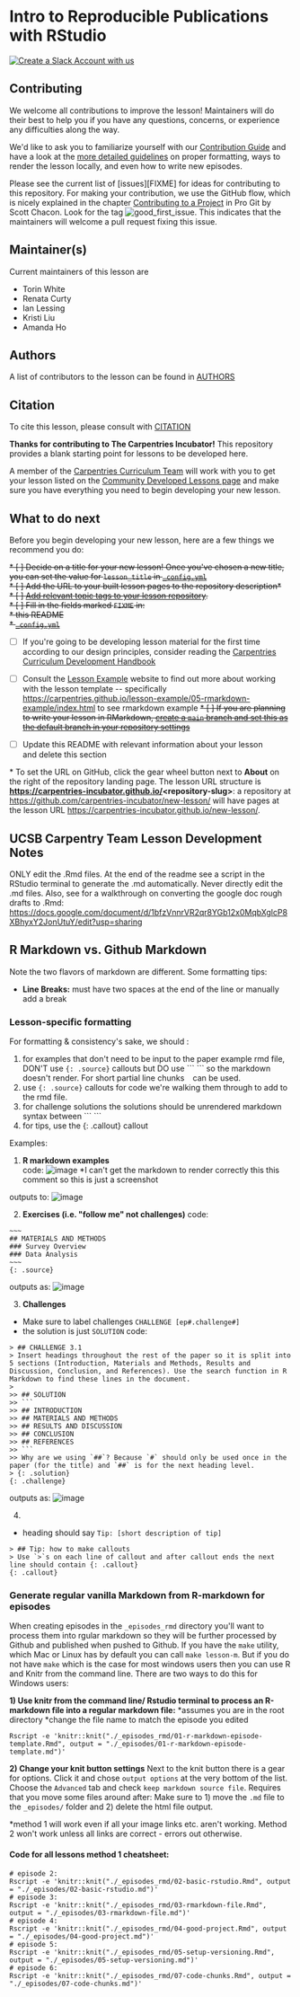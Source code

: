 # Intro to Reproducible Publications with RStudio

[![Create a Slack Account with us](https://img.shields.io/badge/Create_Slack_Account-The_Carpentries-071159.svg)](https://swc-slack-invite.herokuapp.com/)

## Contributing

We welcome all contributions to improve the lesson! Maintainers will do their best to help you if you have any
questions, concerns, or experience any difficulties along the way.

We'd like to ask you to familiarize yourself with our [Contribution Guide](CONTRIBUTING.md) and have a look at
the [more detailed guidelines][lesson-example] on proper formatting, ways to render the lesson locally, and even
how to write new episodes.

Please see the current list of [issues][FIXME] for ideas for contributing to this
repository. For making your contribution, we use the GitHub flow, which is
nicely explained in the chapter [Contributing to a Project](http://git-scm.com/book/en/v2/GitHub-Contributing-to-a-Project) in Pro Git
by Scott Chacon.
Look for the tag ![good_first_issue](https://img.shields.io/badge/-good%20first%20issue-gold.svg). This indicates that the maintainers will welcome a pull request fixing this issue.


## Maintainer(s)

Current maintainers of this lesson are

* Torin White
* Renata Curty
* Ian Lessing
* Kristi Liu
* Amanda Ho


## Authors

A list of contributors to the lesson can be found in [AUTHORS](AUTHORS)

## Citation

To cite this lesson, please consult with [CITATION](CITATION)

[cdh]: https://cdh.carpentries.org
[cdh-topic-tags]: https://cdh.carpentries.org/the-carpentries-incubator.html#topic-tags
[change-default-branch]: https://docs.github.com/en/github/administering-a-repository/changing-the-default-branch
[community-lessons]: https://carpentries.org/community-lessons
[lesson-example]: https://carpentries.github.io/lesson-example

**Thanks for contributing to The Carpentries Incubator!**
This repository provides a blank starting point for lessons to be developed here.

A member of the [Carpentries Curriculum Team](https://carpentries.org/team/)
will work with you to get your lesson listed on the
[Community Developed Lessons page][community-lessons]
and make sure you have everything you need to begin developing your new lesson.

## What to do next

Before you begin developing your new lesson,
here are a few things we recommend you do:

~~* [ ] Decide on a title for your new lesson!
  Once you've chosen a new title, you can set the value for `lesson_title`
  in [`_config.yml`](_config.yml)~~  
~~* [ ] Add the URL to your built lesson pages to the repository description\*~~  
~~* [ ] [Add relevant topic tags to your lesson repository][cdh-topic-tags].~~  
~~* [ ] Fill in the fields marked `FIXME` in:~~  
  ~~* this README~~  
  ~~* [`_config.yml`](_config.yml)~~   
* [ ] If you're going to be developing lesson material for the first time
  according to our design principles,
  consider reading the [Carpentries Curriculum Development Handbook][cdh]
* [ ] Consult the [Lesson Example][lesson-example] website to find out more about
  working with the lesson template  -- specifically https://carpentries.github.io/lesson-example/05-rmarkdown-example/index.html 
  to see rmarkdown example
~~* [ ] If you are planning to write your lesson in RMarkdown,
  [create a `main` branch and set this as the default branch in your repository settings][change-default-branch]~~  
* [ ] Update this README with relevant information about your lesson  
  and delete this section


\* To set the URL on GitHub, click the gear wheel button next to **About**
on the right of the repository landing page.
The lesson URL structure is **https://carpentries-incubator.github.io/<repository-slug\>**:
a repository at https://github.com/carpentries-incubator/new-lesson/ will have pages at
the lesson URL https://carpentries-incubator.github.io/new-lesson/.


## UCSB Carpentry Team Lesson Development Notes

ONLY edit the .Rmd files. At the end of the readme see a script in the RStudio terminal to generate the .md automatically. Never directly edit the .md files.
Also, see for a walkthrough on converting the google doc rough drafts to .Rmd: https://docs.google.com/document/d/1bfzVnnrVR2qr8YGb12x0MqbXglcP8XBhyxY2JonUtuY/edit?usp=sharing

## R Markdown vs. Github Markdown
Note the two flavors of markdown are different. Some formatting tips:

- **Line Breaks:** must have two spaces at the end of the line or manually add a break <br>

### Lesson-specific formatting 
For formatting & consistency's sake, we should :
1) for examples that don't need to be input to the paper example rmd file, DON'T use `{: .source}` callouts but DO use  \``` \``` so the markdown doesn't render. For short partial line chunks ` ` can be used. 
2) use `{: .source}` callouts for code we're walking them through to add to the rmd file.
3) for challenge solutions the solutions should be unrendered markdown syntax between \``` \```
4) for tips, use the {: .callout} callout

Examples: 
1) **R markdown examples**  
code: 
![image](https://user-images.githubusercontent.com/58574172/100487984-54d48500-30c0-11eb-9a35-0705f9c5e15d.png)
*I can't get the markdown to render correctly this this comment so this is just a screenshot

outputs to:
![image](https://user-images.githubusercontent.com/58574172/100487875-b3e5ca00-30bf-11eb-98a8-554a7eb081bd.png)

2) **Exercises (i.e. "follow me" not challenges)**
code: 
```
~~~
## MATERIALS AND METHODS  
### Survey Overview  
### Data Analysis  
~~~
{: .source}
```
outputs as: 
![image](https://user-images.githubusercontent.com/58574172/100487796-55b8e700-30bf-11eb-8925-52fad5db9c18.png)

3) **Challenges**
- Make sure to label challenges `CHALLENGE [ep#.challenge#]`
- the solution is just `SOLUTION`
code: 
```
> ## CHALLENGE 3.1
> Insert headings throughout the rest of the paper so it is split into 5 sections (Introduction, Materials and Methods, Results and Discussion, Conclusion, and References). Use the search function in R Markdown to find these lines in the document. 
>
>> ## SOLUTION
>> ```
>> ## INTRODUCTION
>> ## MATERIALS AND METHODS
>> ## RESULTS AND DISCUSSION
>> ## CONCLUSION
>> ## REFERENCES
>> ```
>> Why are we using `##`? Because `#` should only be used once in the paper (for the title) and `##` is for the next heading level.
> {: .solution}
{: .challenge}
```
outputs as:
![image](https://user-images.githubusercontent.com/58574172/100487815-6e290180-30bf-11eb-8e54-c4f97dfb39be.png)

4) 
- heading should say `Tip: [short description of tip]`
```
> ## Tip: how to make callouts
> Use `>`s on each line of callout and after callout ends the next line should contain {: .callout}
{: .callout}
```

### Generate regular vanilla Markdown from R-markdown for episodes

When creating episodes in the `_episodes_rmd` directory you'll want to process them into rgular markdown so they will be further processed by Github and published when pushed to Github.  If you have the `make` utility, which Mac or Linux has by default you can call `make lesson-m`.   But if you do not have `make` which is the case for most windows users then you can use R and Knitr from the command line. There are two ways to do this for Windows users:

**1) Use knitr from the command line/ Rstudio terminal to process an R-markdown file into a regular markdown file:**
*assumes you are in the root directory
*change the file name to match the episode you edited
```
Rscript -e 'knitr::knit("./_episodes_rmd/01-r-markdown-episode-template.Rmd", output = "./_episodes/01-r-markdown-episode-template.md")'
```

**2) Change your knit button settings**
Next to the knit button there is a gear for options. Click it and chose `output options` at the very bottom of the list. Choose the `Advanced` tab and check `keep markdown source file`. Requires that you move some files around after: Make sure to 1) move the `.md` file to the `_episodes/` folder and 2) delete the html file output. 

*method 1 will work even if all your image links etc. aren't working. Method 2 won't work unless all links are correct - errors out otherwise.

#### Code for all lessons method 1 cheatsheet:
~~~
# episode 2:
Rscript -e 'knitr::knit("./_episodes_rmd/02-basic-rstudio.Rmd", output = "./_episodes/02-basic-rstudio.md")'
# episode 3:
Rscript -e 'knitr::knit("./_episodes_rmd/03-rmarkdown-file.Rmd", output = "./_episodes/03-rmarkdown-file.md")'
# episode 4:
Rscript -e 'knitr::knit("./_episodes_rmd/04-good-project.Rmd", output = "./_episodes/04-good-project.md")'
# episode 5:
Rscript -e 'knitr::knit("./_episodes_rmd/05-setup-versioning.Rmd", output = "./_episodes/05-setup-versioning.md")'
# episode 6:
Rscript -e 'knitr::knit("./_episodes_rmd/07-code-chunks.Rmd", output = "./_episodes/07-code-chunks.md")'
~~~


